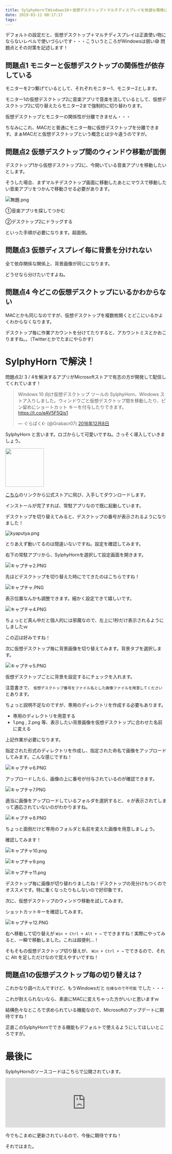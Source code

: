 ```yaml
---
title: SylphyHornでWindows10＋仮想デスクトップ＋マルチディスプレイを快適な環境にする
date: 2019-03-11 00:17:17
tags:
---
```


デフォルトの設定だと、仮想デスクトップ＋マルチディスプレイは正直使い物にならないレベルで使いづらいです・・・こういうところがWindowsは弱い😅
問題点とその対策を記述します！


## 問題点1 モニターと仮想デスクトップの関係性が依存している
モニターを2つ繋げているとして、それぞれモニター1、モニター2とします。

モニター1の仮想デスクトップ2に音楽アプリで音楽を流しているとして、仮想デスクトップ2に切り替えたらモニター2まで強制的に切り替わります。

仮想デスクトップとモニターの関係性が分離できません・・・

ちなみにこれ、MACだと普通にモニター毎に仮想デスクトップを分離できます。まぁMACだと仮想デスクトップという概念とは少々違うのですが。

## 問題点2 仮想デスクトップ間のウィンドウ移動が面倒
デスクトップ1から仮想デスクトップ2に、今開いている音楽アプリを移動したいとします。

そうした場合、まずマルチデスクトップ画面に移動したあとにマウスで移動したい音楽アプリをつかんで移動させる必要があります。

![無題.png](https://qiita-image-store.s3.amazonaws.com/0/178351/6cf15c7f-a795-4ed6-4d98-78e586fbab7e.png)

①音楽アプリを探してつかむ

②デスクトップ2にドラッグする

といった手順が必要になります。超面倒。

## 問題点3 仮想ディスプレイ毎に背景を分けれない
全て依存関係な関係上、背景画像が同じになります。

どうせなら分けたいですよね。

## 問題点4 今どこの仮想デスクトップにいるかわからない
MACとかも同じなのですが、仮想デスクトップを複数枚開くとどこにいるかよくわからなくなります。

デスクトップ毎に作業アカウントを分けてたりすると、アカウントミスとかおこりますね。。（Twitterとかでたまにやらかす）

# SylphyHorn で解決！
問題点2/ 3 / 4を解決するアプリがMicrosoftストアで有志の方が開発して配信してくれています！

<blockquote class="twitter-tweet" data-lang="ja"><p lang="ja" dir="ltr">Windows 10 向け仮想デスクトップ ツールの SylphyHorn、Windows ストア入りしました。ウィンドウごと仮想デスクトップ間を移動したり、ピン留めにショートカット キーを付与したりできます。<a href="https://t.co/eAV5F5Qis1">https://t.co/eAV5F5Qis1</a></p>&mdash; ぐらばく☪ (@Grabacr07) <a href="https://twitter.com/Grabacr07/status/806700749786783746?ref_src=twsrc%5Etfw">2016年12月8日</a></blockquote>
<script async src="https://platform.twitter.com/widgets.js" charset="utf-8"></script>

SylphyHorn と言います。ロゴからして可愛いですね。さっそく導入していきましょう。

<img src="https://store-images.s-microsoft.com/image/apps.47880.13510798886917106.7e2519bd-a97e-4f70-b1d1-15b6027edd8a.248e6ef5-d59e-43a4-871d-ab7b8578b5f3?mode=scale&q=90&h=270&w=270&background=%230078D7" width="120px">

[こちら](https://www.microsoft.com/ja-jp/p/sylphyhorn/9nblggh58t01?activetab=pivot:overviewtab)のリンクから公式ストアに飛び、入手してダウンロードします。

インストールが完了すれば、常駐アプリなので既に起動しています。

デスクトップを切り替えてみると、デスクトップの番号が表示されるようになりました！

![kyaputya.png](https://qiita-image-store.s3.amazonaws.com/0/178351/ba20c383-f136-285f-5694-618244b64fcc.png)

とりあえず動いてるのは間違いないですね。設定を確認してみます。

右下の常駐アプリから、SylphyHornを選択して設定画面を開きます。

![キャプチャ2.PNG](https://qiita-image-store.s3.amazonaws.com/0/178351/708c11c5-317e-d4c5-9925-e9669a7c6b30.png)

先ほどデスクトップを切り替えた時にでてきたのはこちらですね！

![キャプチャ.PNG](https://qiita-image-store.s3.amazonaws.com/0/178351/d64878cd-5633-9800-36b2-9aa0b7c44dc7.png)

表示位置なんかも調整できます。細かく設定できて嬉しいです。

![キャプチャ4.PNG](https://qiita-image-store.s3.amazonaws.com/0/178351/8cc48845-0b3b-a838-8f85-e0947c059eb3.png)

ちょっとど真ん中だと個人的には邪魔なので、左上に1秒だけ表示されるようにしましたｗ

この辺は好みですね！

次に仮想デスクトップ毎に背景画像を切り替えてみます。背景タブを選択します。

![キャプチャ5.PNG](https://qiita-image-store.s3.amazonaws.com/0/178351/06dcfbfd-3d4e-0200-6aaf-804624180d02.png)


仮想デスクトップごとに背景を設定するにチェックを入れます。

注意書きで、 `仮想デスクトップ番号をファイル名とした画像ファイルを用意してください` とあります。

ちょっと説明不足なのですが、専用のディレクトリを作成する必要もあります。

* 専用のディレクトリを用意する
* 1.png , 2.png 等、表示したい背景画像を仮想デスクトップに合わせた名前に変える

上記作業が必要になります。

指定された形式のディレクトリを作成し、指定された命名で画像をアップロードしてみます。こんな感じですね！

![キャプチャ6.PNG](https://qiita-image-store.s3.amazonaws.com/0/178351/571e1418-9151-2f55-b52b-32f0e76d5346.png)

アップロードしたら、画像の上に番号が付与されているのが確認できます。

![キャプチャ7.PNG](https://qiita-image-store.s3.amazonaws.com/0/178351/7a474690-aefe-4f7f-e7d3-db4d416385f7.png)

適当に画像をアップロードしているフォルダを選択すると、 `0` が表示されてしまって適応されていないのがわかりますね。

![キャプチャ8.PNG](https://qiita-image-store.s3.amazonaws.com/0/178351/bcbd2920-bd28-484d-e018-886004b99eb1.png)

ちょっと面倒だけど専用のフォルダと名前を変えた画像を用意しましょう。

確認してみます！

![キャプチャ10.png](https://qiita-image-store.s3.amazonaws.com/0/178351/6ed59530-0bb3-d31e-59ed-f7a75a719b0f.png)

![キャプチャ9.png](https://qiita-image-store.s3.amazonaws.com/0/178351/eb4ec682-ae2b-69b8-0790-3990570405a7.png)

![キャプチャ11.png](https://qiita-image-store.s3.amazonaws.com/0/178351/acd65dda-964e-b6a4-919a-1c6322919321.png)

デスクトップ毎に画像が切り替わりましたね！デスクトップの見分けもつくのでオススメです。特に重くなったりもしないので好印象です。

次に、仮想デスクトップのウィンドウ移動を試してみます。

ショットカットキーを確認してみます。

![キャプチャ12.PNG](https://qiita-image-store.s3.amazonaws.com/0/178351/954b867d-e659-4c32-2e37-d255f1efbc50.png)

右へ移動して切り替えが `Win + Ctrl + Alt + →` でできますね！実際にやってみると、一瞬で移動しました。これは超便利…！

そもそもの仮想デスクトップ切り替えが、 `Win + Ctrl + →` でできるので、それに Alt を足しただけなので覚えやすいですね！

## 問題点1の仮想デスクトップ毎の切り替えは？
これかなり調べたんですけど、もうWindowsだと `仕様なので不可能` でした・・・

これが耐えられないなら、素直にMACに変えちゃった方がいいと思いますｗ

結構色々なところで求められている機能なので、Microsoftのアップデートに期待ですね！

正直このSylphyHornでできる機能もデフォルトで使えるようにしてほしいところですが。

# 最後に
<p>SylphyHornのソースコードはこちらで公開されています。
<iframe src="https://hatenablog-parts.com/embed?url=https://github.com/Grabacr07/SylphyHorn" class="embed-card embed-webcard" scrolling="no" frameborder="0" style="display: block; width: 100%; height: 155px; max-width: 500px; margin: 10px 0px;"></iframe>
</p>

今でもこまめに更新されているので、今後に期待ですね！

それではまた。
